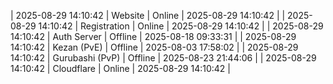 | 2025-08-29 14:10:42 | Website | Online | 2025-08-29 14:10:42 |
| 2025-08-29 14:10:42 | Registration | Online | 2025-08-29 14:10:42 |
| 2025-08-29 14:10:42 | Auth Server | Offline | 2025-08-18 09:33:31 |
| 2025-08-29 14:10:42 | Kezan (PvE) | Offline | 2025-08-03 17:58:02 |
| 2025-08-29 14:10:42 | Gurubashi (PvP) | Offline | 2025-08-23 21:44:06 |
| 2025-08-29 14:10:42 | Cloudflare | Online | 2025-08-29 14:10:42 |
